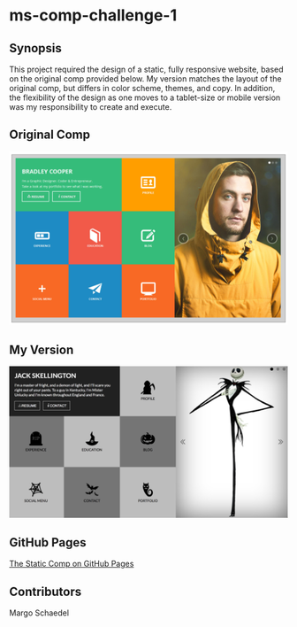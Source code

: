 # ms-comp-challenge-1
## Synopsis
This project required the design of a static, fully responsive website, based on the original comp provided below. My version matches the layout of the original comp, but differs in color scheme, themes, and copy. In addition, the flexibility of the design as one moves to a tablet-size or mobile version was my responsibility to create and execute.

## Original Comp

![Original Comp](/screenshots-static-comp/original-comp-scrnsht.png?raw=true)

## My Version

![My Version](/screenshots-static-comp/my-version-scrnsht.png?raw=true)

## GitHub Pages
[The Static Comp on GitHub Pages](https://mschae16.github.io/ms-comp-challenge-1/)
## Contributors
Margo Schaedel
